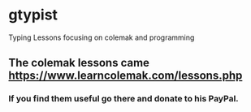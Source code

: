 # gtypist
Typing Lessons focusing on colemak and programming

## The colemak lessons came https://www.learncolemak.com/lessons.php
### If you find them useful go there and donate to his PayPal.
